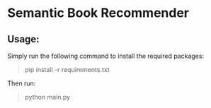 # Semantic Book Recommender

## Usage:

Simply run the following command to install the required packages:
> pip install -r requirements.txt

Then run:
> python main.py
